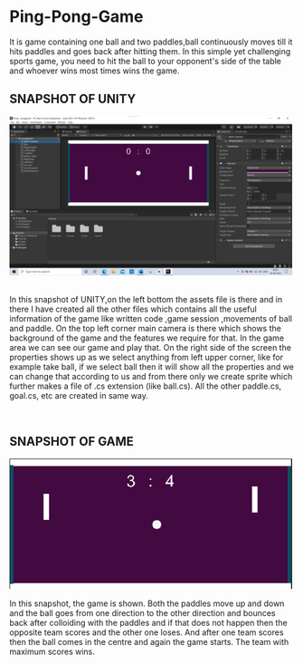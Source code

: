 # Ping-Pong-Game

It is game containing one ball and two paddles,ball continuously moves till it hits paddles and goes back after hitting them.
In this simple yet challenging sports game, you need to hit the ball to your opponent's side of the table and whoever wins most times wins the game.
## SNAPSHOT OF UNITY 
 <img src="Images\snapshot of unity.png"  width=500>
<br>
<br>

In this snapshot of UNITY,on the left bottom the assets file is there and in there I have created all the other files which contains all the useful information of the game like written code ,game session ,movements of ball and paddle.
On the top left corner main camera is there which shows the background of the game and the features we require for that. In the game area we can see our game and play that.
On the right side of the screen the properties shows up as we select anything from left upper corner, like for example take ball, if we select ball then it will show all the properties and we can change that according to us and from there only we create sprite which further makes a file of .cs extension (like ball.cs).
All the other paddle.cs, goal.cs, etc are created in same way.

<br>

## SNAPSHOT OF GAME

 <img src="Images\snapshot of game.png" width=500>


In this snapshot, the game is shown. Both the paddles move up and down and the ball goes from one direction to the other direction and bounces back after colloiding with the paddles and if that does not happen then the opposite team scores and the other one loses.
And after one team scores then the ball comes in the centre and again the game starts.
The team with maximum scores wins.
